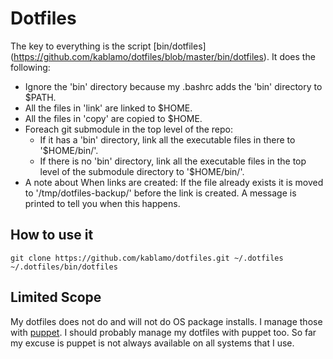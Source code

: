 Dotfiles
========

The key to everything is the script [bin/dotfiles]
(https://github.com/kablamo/dotfiles/blob/master/bin/dotfiles).  It does the
following:

* Ignore the 'bin' directory because my .bashrc adds the 'bin' directory to
  $PATH.
* All the files in 'link' are linked to $HOME.
* All the files in 'copy' are copied to $HOME.
* Foreach git submodule in the top level of the repo:
    * If it has a 'bin' directory, link all the executable files in there to
      '$HOME/bin/'.
    * If there is no 'bin' directory, link all the executable files in the top
      level of the submodule directory to '$HOME/bin/'.
* A note about When links are created: If the file already exists it is moved to
  '/tmp/dotfiles-backup/' before the link is created.  A message is printed to
  tell you when this happens.


How to use it
-------------

    git clone https://github.com/kablamo/dotfiles.git ~/.dotfiles
    ~/.dotfiles/bin/dotfiles

Limited Scope
-------------

My dotfiles does not do and will not do OS package installs.  I manage those
with [puppet](https://github.com/kablamo/puppet).  I should probably manage my
dotfiles with puppet too.  So far my excuse is puppet is not always available
on all systems that I use.  

